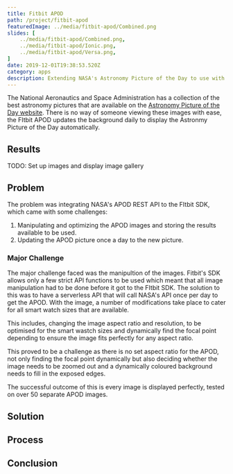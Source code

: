 ```yaml
---
title: Fitbit APOD
path: /project/fitbit-apod
featuredImage: ../media/fitbit-apod/Combined.png
slides: [
    ../media/fitbit-apod/Combined.png,
    ../media/fitbit-apod/Ionic.png,
    ../media/fitbit-apod/Versa.png,
]
date: 2019-12-01T19:38:53.520Z
category: apps
description: Extending NASA's Astronomy Picture of the Day to use with Fitbit.
---
```


The National Aeronautics and Space Administration has a collection of the best astronomy pictures that are available on the [Astronomy Picture of the Day website](https://apod.nasa.gov/apod/astropix.html). There is no way of someone viewing these images with ease, the FItbit APOD updates the background daily to display the Astronmy Picture of the Day automatically.

## Results

TODO: Set up images and display image gallery

## Problem

The problem was integrating NASA's APOD REST API to the FItbit SDK, which came with some challenges:

1. Manipulating and optimizing the APOD images and storing the results available to be used.
2. Updating the APOD picture once a day to the new picture.

### Major Challenge

The major challenge faced was the manipultion of the images. Fitbit's SDK allows only a few strict API functions to be used which meant that all image manipulation had to be done before it got to the FItbit SDK. The solution to this was to have a serverless API that will call NASA's API once per day to get the APOD. With the image, a number of modifications take place to cater for all smart watch sizes that are available.

This includes, changing the image aspect ratio and resolution, to be optimised for the smart wastch sizes and dynamically find the focal point depending to ensure the image fits perfectly for any aspect ratio.

This proved to be a challenge as there is no set aspect ratio for the APOD, not only finding the focal point dynamically but also deciding whether the image needs to be zoomed out and a dynamically coloured background needs to fill in the exposed edges.

The successful outcome of this is every image is displayed perfectly, tested on over 50 separate APOD images.

## Solution



## Process

## Conclusion